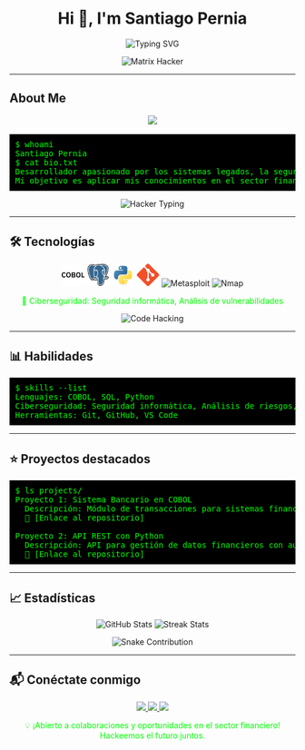 <h1 align="center">Hi 👋, I'm Santiago Pernia</h1>
<p align="center">
  <img src="https://readme-typing-svg.herokuapp.com/?lines=Software+Developer+%7C+COBOL,+Python,+SQL+%7C+Cybersecurity+Enthusiast&font=Fira+Code&pause=1000&color=00FF00" alt="Typing SVG" />
</p>
<p align="center">
  <img src="https://media.giphy.com/media/26xBwdIuRJi5Mtrzm/giphy.gif" width="300" alt="Matrix Hacker" />
</p>

---

## About Me
<p align="center">
  <picture><img src="https://github.com/7oSkaaa/7oSkaaa/blob/main/Images/about_me.gif?raw=true" width="50px"></picture>
</p>
<pre style="color: #00FF00; background-color: black; padding: 10px; font-family: monospace;">
$ whoami
Santiago Pernia
$ cat bio.txt
Desarrollador apasionado por los sistemas legados, la seguridad informática y el backend moderno. 
Mi objetivo es aplicar mis conocimientos en el sector financiero, hackeando soluciones seguras y eficientes.
</pre>
<p align="center">
  <img src="https://media.giphy.com/media/13UZisxCxkjPwI/giphy.gif" width="200" alt="Hacker Typing" />
</p>

---

## 🛠️ Tecnologías
<p align="center">
  <img src="https://raw.githubusercontent.com/devicons/devicon/master/icons/cobol/cobol-original.svg" width="40" height="40" alt="COBOL" />
  <img src="https://raw.githubusercontent.com/devicons/devicon/master/icons/postgresql/postgresql-original.svg" width="40" height="40" alt="SQL" />
  <img src="https://raw.githubusercontent.com/devicons/devicon/master/icons/python/python-original.svg" width="40" height="40" alt="Python" />
  <img src="https://raw.githubusercontent.com/devicons/devicon/master/icons/git/git-original.svg" width="40" height="40" alt="Git" />
  <img src="https://upload.wikimedia.org/wikipedia/commons/6/6e/Metasploit_logo_and_wordmark.svg" width="80" height="40" alt="Metasploit" />
  <img src="https://upload.wikimedia.org/wikipedia/commons/9/90/Antu_nmap_icon.svg" width="40" height="40" alt="Nmap" />
</p>
<p align="center" style="color: #00FF00;">🔐 Ciberseguridad: Seguridad informática, Análisis de vulnerabilidades</p>
<p align="center">
  <img src="https://media.giphy.com/media/ln7z2eWriiQAllfVcn/giphy.gif" width="200" alt="Code Hacking" />
</p>

---

## 📊 Habilidades
<pre style="color: #00FF00; background-color: black; padding: 10px; font-family: monospace;">
$ skills --list
Lenguajes: COBOL, SQL, Python
Ciberseguridad: Seguridad informática, Análisis de riesgos, Metasploit, Nmap
Herramientas: Git, GitHub, VS Code
</pre>

---

## ⭐ Proyectos destacados
<pre style="color: #00FF00; background-color: black; padding: 10px; font-family: monospace;">
$ ls projects/
Proyecto 1: Sistema Bancario en COBOL
  Descripción: Módulo de transacciones para sistemas financieros legados.
  🔗 [Enlace al repositorio]

Proyecto 2: API REST con Python
  Descripción: API para gestión de datos financieros con autenticación segura.
  🔗 [Enlace al repositorio]
</pre>

---

## 📈 Estadísticas
<p align="center">
  <img src="https://github-readme-stats.vercel.app/api?username=SantiagoPernia&show_icons=true&theme=dracula&hide_border=true" alt="GitHub Stats" />
  <img src="https://github-readme-streak-stats.herokuapp.com/?user=SantiagoPernia&theme=dracula&hide_border=true" alt="Streak Stats" />
</p>
<p align="center">
  <img src="https://github.com/SantiagoPernia/SantiagoPernia/blob/output/github-contribution-grid-snake.svg" alt="Snake Contribution" />
</p>

---

## 📬 Conéctate conmigo
<p align="center">
  <a href="https://www.linkedin.com/in/santiago-pernia/" target="_blank">
    <img src="https://img.shields.io/badge/LinkedIn-00FF00?logo=linkedin&style=flat-square&logoColor=black&color=00FF00" />
  </a>
  <a href="mailto:tu.email@dominio.com" target="_blank">
    <img src="https://img.shields.io/badge/Email-00FF00?logo=gmail&style=flat-square&logoColor=black&color=00FF00" />
  </a>
  <a href="https://x.com/tu_usuario" target="_blank">
    <img src="https://img.shields.io/badge/X-00FF00?logo=x&style=flat-square&logoColor=black&color=00FF00" />
  </a>
</p>

<p align="center" style="color: #00FF00;">💡 ¡Abierto a colaboraciones y oportunidades en el sector financiero! Hackeemos el futuro juntos.</p>









